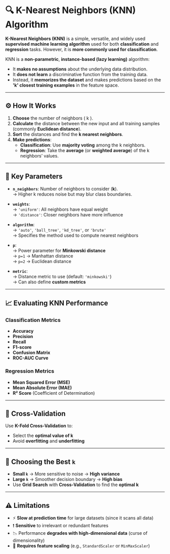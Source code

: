 # 🔍 K-Nearest Neighbors (KNN) Algorithm

**K-Nearest Neighbors (KNN)** is a simple, versatile, and widely used **supervised machine learning algorithm** used for both **classification** and **regression** tasks. However, it is **more commonly used for classification**.

KNN is a **non-parametric**, **instance-based (lazy learning)** algorithm:
- It **makes no assumptions** about the underlying data distribution.
- It **does not learn** a discriminative function from the training data.
- Instead, it **memorizes the dataset** and makes predictions based on the **'k' closest training examples** in the feature space.

---

## ⚙️ How It Works

1. **Choose** the number of neighbors \( k \).
2. **Calculate** the distance between the new input and all training samples (commonly **Euclidean distance**).
3. **Sort** the distances and find the **k nearest neighbors**.
4. **Make predictions**:
   - **Classification**: Use **majority voting** among the k neighbors.
   - **Regression**: Take the **average** (or **weighted average**) of the k neighbors’ values.

---

## 🔑 Key Parameters

- **`n_neighbors`**: Number of neighbors to consider (**k**).  
  → Higher k reduces noise but may blur class boundaries.

- **`weights`**:  
  → `'uniform'`: All neighbors have equal weight  
  → `'distance'`: Closer neighbors have more influence

- **`algorithm`**:  
  → `'auto'`, `'ball_tree'`, `'kd_tree'`, or `'brute'`  
  → Specifies the method used to compute nearest neighbors

- **`p`**:  
  → Power parameter for **Minkowski distance**  
  → `p=1` → Manhattan distance  
  → `p=2` → Euclidean distance

- **`metric`**:  
  → Distance metric to use (default: `'minkowski'`)  
  → Can also define **custom metrics**

---

## 📈 Evaluating KNN Performance

### Classification Metrics
- **Accuracy**
- **Precision**
- **Recall**
- **F1-score**
- **Confusion Matrix**
- **ROC-AUC Curve**

### Regression Metrics
- **Mean Squared Error (MSE)**
- **Mean Absolute Error (MAE)**
- **R² Score** (Coefficient of Determination)

---

## 🔁 Cross-Validation

Use **K-Fold Cross-Validation** to:
- Select the **optimal value of k**
- Avoid **overfitting** and **underfitting**

---

## 🧠 Choosing the Best `k`

- **Small `k`** → More sensitive to noise → **High variance**
- **Large `k`** → Smoother decision boundary → **High bias**
- Use **Grid Search** with **Cross-Validation** to find the **optimal k**

---

## ⚠️ Limitations

- ⚡ **Slow at prediction time** for large datasets (since it scans all data)
- ❗ **Sensitive** to irrelevant or redundant features
- 📉 Performance **degrades with high-dimensional data** (curse of dimensionality)
- 🔧 **Requires feature scaling** (e.g., `StandardScaler` or `MinMaxScaler`)


